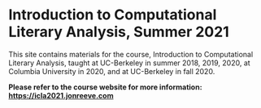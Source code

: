 # Introduction to Computational Literary Analysis, Summer 2021

This site contains materials for the course, Introduction to Computational Literary Analysis, taught at UC-Berkeley in summer 2018, 2019, 2020, at Columbia University in 2020, and at UC-Berkeley in fall 2020. 

**Please refer to the course website for more information: https://icla2021.jonreeve.com**



